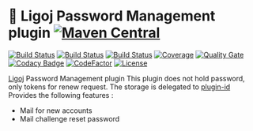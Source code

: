 # :link: Ligoj Password Management plugin [![Maven Central](https://maven-badges.herokuapp.com/maven-central/org.ligoj.plugin/plugin-password/badge.svg)](https://maven-badges.herokuapp.com/maven-central/org.ligoj.plugin/plugin-password)

[![Build Status](https://app.travis-ci.com/github/ligoj/plugin-password.svg?branch=master)](https://app.travis-ci.com/github/ligoj/plugin-password)
[![Build Status](https://circleci.com/gh/ligoj/plugin-password.svg?style=svg)](https://circleci.com/gh/ligoj/plugin-password)
[![Build Status](https://ci.appveyor.com/api/projects/status/lpm3p8mu0fp7oma8/branch/master?svg=true)](https://ci.appveyor.com/project/ligoj/plugin-password/branch/master)
[![Coverage](https://sonarcloud.io/api/project_badges/measure?project=org.ligoj.plugin%3Aplugin-password&metric=coverage)](https://sonarcloud.io/dashboard?id=org.ligoj.plugin%3Aplugin-password)
[![Quality Gate](https://sonarcloud.io/api/project_badges/measure?metric=alert_status&project=org.ligoj.plugin:plugin-password)](https://sonarcloud.io/dashboard/index/org.ligoj.plugin:plugin-password)
[![Codacy Badge](https://api.codacy.com/project/badge/Grade/4531336334664f9286cb43df834172dd)](https://www.codacy.com/gh/ligoj/plugin-password?utm_source=github.com&amp;utm_medium=referral&amp;utm_content=ligoj/plugin-password&amp;utm_campaign=Badge_Grade)
[![CodeFactor](https://www.codefactor.io/repository/github/ligoj/plugin-password/badge)](https://www.codefactor.io/repository/github/ligoj/plugin-password)
[![License](http://img.shields.io/:license-mit-blue.svg)](http://fabdouglas.mit-license.org/)

[Ligoj](https://github.com/ligoj/ligoj) Password Management plugin
This plugin does not hold password, only tokens for renew request. The storage is delegated to [plugin-id](https://github.com/ligoj/plugin-id) 
Provides the following features :
- Mail for new accounts
- Mail challenge reset password
